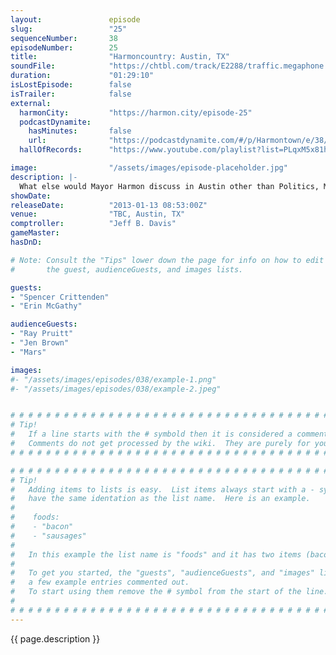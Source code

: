 ```yaml
---
layout:               episode
slug:                 "25"
sequenceNumber:       38
episodeNumber:        25
title:                "Harmoncountry: Austin, TX"
soundFile:            "https://chtbl.com/track/E2288/traffic.megaphone.fm/STA6409005607.mp3?updated=1554326191"
duration:             "01:29:10"
isLostEpisode:        false
isTrailer:            false
external:
  harmonCity:         "https://harmon.city/episode-25"
  podcastDynamite:
    hasMinutes:       false
    url:              "https://podcastdynamite.com/#/p/Harmontown/e/38/25"
  hallOfRecords:      "https://www.youtube.com/playlist?list=PLqxM5x81hNOaW5YZQkM50AcgVLa-Guh7D"

image:                "/assets/images/episode-placeholder.jpg"
description: |-
  What else would Mayor Harmon discuss in Austin other than Politics, Mexican food, Hey Yah by Outkast and pooping? In D&D: a friend's dark secret is revealed.
showDate:             
releaseDate:          "2013-01-13 08:53:00Z"
venue:                "TBC, Austin, TX"
comptroller:          "Jeff B. Davis"
gameMaster:           
hasDnD:               

# Note: Consult the "Tips" lower down the page for info on how to edit
#       the guest, audienceGuests, and images lists.

guests:
- "Spencer Crittenden"
- "Erin McGathy"

audienceGuests:
- "Ray Pruitt"
- "Jen Brown"
- "Mars"

images:
#- "/assets/images/episodes/038/example-1.png"
#- "/assets/images/episodes/038/example-2.jpeg"


# # # # # # # # # # # # # # # # # # # # # # # # # # # # # # # # # # # # # # # # # # # # #
# Tip!
#   If a line starts with the # symbold then it is considered a comment.
#   Comments do not get processed by the wiki.  They are purely for your information.
# # # # # # # # # # # # # # # # # # # # # # # # # # # # # # # # # # # # # # # # # # # # #

# # # # # # # # # # # # # # # # # # # # # # # # # # # # # # # # # # # # # # # # # # # # #
# Tip!
#   Adding items to lists is easy.  List items always start with a - symbol and have
#   have the same identation as the list name.  Here is an example.
#
#    foods:
#    - "bacon"
#    - "sausages"
#
#   In this example the list name is "foods" and it has two items (bacon, and sausages).
#
#   To get you started, the "guests", "audienceGuests", and "images" lists below have
#   a few example entries commented out.
#   To start using them remove the # symbol from the start of the line.
#
# # # # # # # # # # # # # # # # # # # # # # # # # # # # # # # # # # # # # # # # # # # # #
---
```


<!-- The episode description will be rendered here -->
{{ page.description }}

<!-- Add your content BELOW here -->
<!-- vvvvvvvvvvvvvvvvvvvvvvvvvvv -->




<!-- ^^^^^^^^^^^^^^^^^^^^^^^^^^^ -->
<!-- Add your content ABOVE here -->

<!-- The episode gallery will be rendered here -->